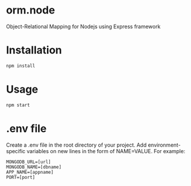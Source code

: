 # orm.node
Object-Relational Mapping for Nodejs using Express framework

# Installation
```bash
npm install
```
# Usage
```bash
npm start
```
# .env file
Create a .env file in the root directory of your project. Add environment-specific variables on new lines in the form of NAME=VALUE. For example:
```
MONGODB_URL=[url]
MONGODB_NAME=[dbname]
APP_NAME=[appname]
PORT=[port]
```